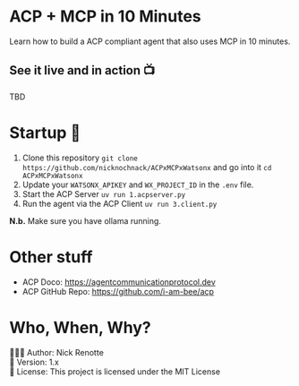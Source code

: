 # ACP + MCP in 10 Minutes
Learn how to build a ACP compliant agent that also uses MCP in 10 minutes. 

## See it live and in action 📺
TBD
<!-- <img src="https://i.imgur.com/P1uv4QN.jpeg"/> -->

# Startup 🚀
1. Clone this repository `git clone https://github.com/nicknochnack/ACPxMCPxWatsonx` and go into it `cd ACPxMCPxWatsonx`
2. Update your `WATSONX_APIKEY` and `WX_PROJECT_ID` in the `.env` file.
3. Start the ACP Server `uv run 1.acpserver.py`
4. Run the agent via the ACP Client `uv run 3.client.py`

<b>N.b.</b> Make sure you have ollama running. 

# Other stuff
- ACP Doco: https://agentcommunicationprotocol.dev
- ACP GitHub Repo: https://github.com/i-am-bee/acp


# Who, When, Why?

👨🏾‍💻 Author: Nick Renotte <br />
📅 Version: 1.x<br />
📜 License: This project is licensed under the MIT License </br>
